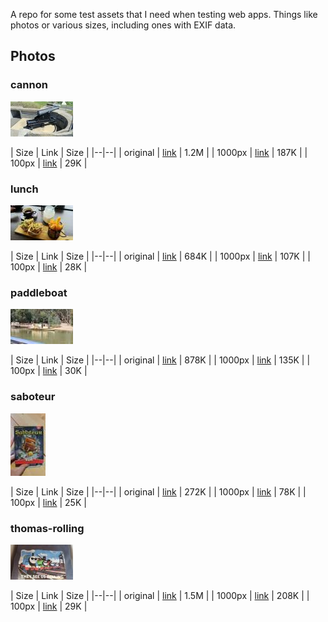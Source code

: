 A repo for some test assets that I need when testing web apps.
Things like photos or various sizes, including ones with EXIF data.

## Photos

### cannon

![](./generated/cannon-100px.jpg)

| Size | Link | Size |
|--|--|
| original | [link](./originals/cannon.jpg) | 1.2M |
| 1000px | [link](./generated/cannon-1000px.jpg) | 187K |
| 100px | [link](./generated/cannon-100px.jpg) | 29K |



### lunch

![](./generated/lunch-100px.jpg)

| Size | Link | Size |
|--|--|
| original | [link](./originals/lunch.jpg) | 684K |
| 1000px | [link](./generated/lunch-1000px.jpg) | 107K |
| 100px | [link](./generated/lunch-100px.jpg) | 28K |



### paddleboat

![](./generated/paddleboat-100px.jpg)

| Size | Link | Size |
|--|--|
| original | [link](./originals/paddleboat.jpg) | 878K |
| 1000px | [link](./generated/paddleboat-1000px.jpg) | 135K |
| 100px | [link](./generated/paddleboat-100px.jpg) | 30K |



### saboteur

![](./generated/saboteur-100px.jpg)

| Size | Link | Size |
|--|--|
| original | [link](./originals/saboteur.jpg) | 272K |
| 1000px | [link](./generated/saboteur-1000px.jpg) | 78K |
| 100px | [link](./generated/saboteur-100px.jpg) | 25K |



### thomas-rolling

![](./generated/thomas-rolling-100px.jpg)

| Size | Link | Size |
|--|--|
| original | [link](./originals/thomas-rolling.jpg) | 1.5M |
| 1000px | [link](./generated/thomas-rolling-1000px.jpg) | 208K |
| 100px | [link](./generated/thomas-rolling-100px.jpg) | 29K |



